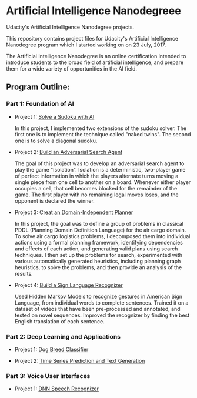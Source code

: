 # Artificial Intelligence Nanodegreee
Udacity's Artificial Intelligence Nanodegree projects.

This repository contains project files for Udacity's Artificial Intelligence Nanodegree program which I started working on on 23 July, 2017.

The Artificial Intelligence Nanodegree is an online certification intended to introduce students to the broad field of artificial intelligence, and prepare them for a wide variety of opportunities in the AI field.


## Program Outline:

### Part 1: Foundation of AI 

- Project 1: [Solve a Sudoku with AI](https://github.com/wzding/Artificial_Intelligence_Nanodegree/tree/master/Sudoku)

  In this project, I implemented two extensions of the sudoku solver. The first one is to implement the technique called "naked twins". The second one is to solve a diagonal sudoku.

- Project 2: [Build an Adversarial Search Agent](https://github.com/wzding/Artificial_Intelligence_Nanodegree/tree/master/Isolation)

  The goal of this project was to develop an adversarial search agent to play the game "Isolation". Isolation is a deterministic, two-player game of perfect information in which the players alternate turns moving a single piece from one cell to another on a board. Whenever either player occupies a cell, that cell becomes blocked for the remainder of the game. The first player with no remaining legal moves loses, and the opponent is declared the winner.

- Project 3: [Creat an Domain-Independent Planner](https://github.com/wzding/Artificial_Intelligence_Nanodegree/tree/master/Planning)

  In this project, the goal was to define a group of problems in classical PDDL (Planning Domain Definition Language) for the air cargo domain. To solve air cargo logistics problems, I decomposed them into individual actions using a formal planning framework, identifying dependencies and effects of each action, and generating valid plans using search techniques. I then set up the problems for search, experimented with various automatically generated heuristics, including planning graph heuristics, to solve the problems, and then provide an analysis of the results.
  
- Project 4: [Build a Sign Language Recognizer](https://github.com/wzding/Artificial_Intelligence_Nanodegree/tree/master/Sign-Language-Recognition-System)

  Used Hidden Markov Models to recognize gestures in American Sign Language, from individual words to complete sentences. Trained it on a dataset of videos that have been pre-processed and annotated, and tested on novel sequences. Improved the recognizer by finding the best English translation of each sentence.

### Part 2: Deep Learning and Applications

- Project 1: [Dog Breed Classifier](https://github.com/wzding/Machine_Learning_Nanodegree/tree/master/Dog_Identification_App)

- Project 2: [Time Series Prediction and Text Generation](https://github.com/wzding/Artificial_Intelligence_Nanodegree/tree/master/RNN)

### Part 3: Voice User Interfaces

- Project 1: [DNN Speech Recognizer](https://github.com/wzding/Artificial_Intelligence_Nanodegree/tree/master/Speech-Recognition)
